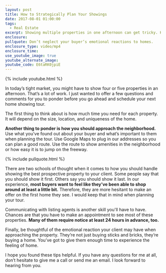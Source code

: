 ```yaml
---
layout: post
title: How to Strategically Plan Your Showings
date: 2017-08-01 01:00:00
tags:
  - Real Estate
excerpt: Showing multiple properties in one afternoon can get tricky. Here’s how you should go about it.
enclosure:
pullquote: Don’t neglect your buyer’s emotional reactions to homes.
enclosure_type: video/mp4
enclosure_time:
use_youtube_image: true
youtube_alternate_image:
youtube_code: E6taRK0jpiE
---
```



{% include youtube.html %}

In today’s tight market, you might have to show four or five properties in an afternoon. That’s a lot of work. I just wanted to offer a few questions and comments for you to ponder before you go ahead and schedule your next home showing tour.

The first thing to think about is how much time you need for each property. It will depend on the size, location, and uniqueness of the home.

**Another thing to ponder is how you should approach the neighborhood.** Use what you’ve found out about your buyer and what’s important to them when planning the tour. Use Google Maps to plug in our addresses so you can plan a good route. Use the route to show amenities in the neighborhood or how easy it is to jump on the freeway.

{% include pullquote.html %}

There are two schools of thought when it comes to how you should handle showing the best prospective property to your client. Some people say that you should show it first. Others say you should show it last. In our experience, **most buyers want to feel like they’ve been able to shop around at least a little bit.** Therefore, they are more hesitant to make an offer on the first home they see. I would keep that in mind when planning your tour.

Communicating with listing agents is another skill you'll have to have. Chances are that you have to make an appointment to see most of these properties. **Many of them require notice at least 24 hours in advance, too.**

Finally, be thoughtful of the emotional reaction your client may have when approaching the property. They’re not just buying sticks and bricks, they’re buying a home. You’ve got to give them enough time to experience the feeling of home.

I hope you found these tips helpful. If you have any questions for me at all, don’t hesitate to give me a call or send me an email. I look forward to hearing from you.